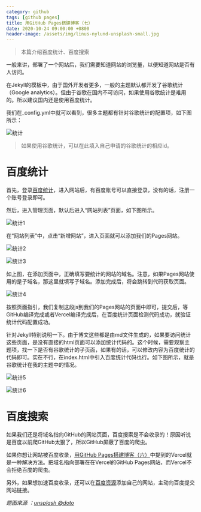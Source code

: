 ```yaml
---
category: github
tags: [github pages]
title: 用GitHub Pages搭建博客（七）
date: 2020-10-24 09:00:00 +0800
header-image: /assets/img/linus-nylund-unsplash-small.jpg
---
```


> 本篇介绍百度统计、百度搜索

一般来讲，部署了一个网站后，我们需要知道网站的浏览量，以便知道网站是否有人访问。

<!-- more -->

在Jekyll的模板中，由于国外开发者更多，一般的主题默认都开发了谷歌统计（Google analytics）。但由于谷歌在国内不可访问，如果使用谷歌统计是难用的。所以建议国内还是使用百度统计。

我们在_config.yml中就可以看到，很多主题都有针对谷歌统计的配置项，如下图所示：

![统计](/assets/img/githubpages/search.jpg)

> 如果使用谷歌统计，可以在此填入自己申请的谷歌统计的相应id。

# 百度统计

首先，登录[百度统计](https://tongji.baidu.com/)，进入网站后，有百度账号可以直接登录，没有的话，注册一个账号登录即可。

然后，进入管理页面，默认后进入“网站列表”页面，如下图所示。

![统计1](/assets/img/githubpages/tongji.jpg)

在“网站列表”中，点击“新增网站”，进入页面就可以添加我们的Pages网站。

![统计2](/assets/img/githubpages/tongji2.jpg)

![统计3](/assets/img/githubpages/tongji3.jpg)

如上图，在添加页面中，正确填写要统计的网站的域名。注意，如果Pages网站使用的是子域名，那这里就填写子域名。添加完成后，将会跳转到代码获取页面。

![统计4](/assets/img/githubpages/tongji4.jpg)

按照页面指引，我们复制这段js到我们的Pages网站的页面中即可，提交后，等GitHub编译完成或者Vercel编译完成后，在百度统计页面检测代码成功，就验证统计代码配置成功。

针对Jekyll特别说明一下。由于博文这些都是由md文件生成的，如果要访问统计这些页面，是没有直接的html页面可以添加统计代码的。这个时候，需要观察主题项，找一下是否有谷歌统计的子页面，如果有的话，可以修改内容为百度统计的代码即可。实在不行，在index.html中引入百度统计代码也行。如下图所示，就是谷歌统计在我的主题中的情况。

![统计5](/assets/img/githubpages/tongji5.jpg)

![统计6](/assets/img/githubpages/tongji6.jpg)

# 百度搜索

如果我们还是将域名指向GitHub的网站页面，百度搜索是不会收录的！原因听说是百度以前爬GitHub太狠了，所以GitHub屏蔽了百度的爬虫。

如果你想让网站被百度收录，[用GitHub Pages搭建博客（六）](/create-github-pages-sixth)中提到的Vercel就是一种解决方法。把域名指向部署在在Vercel的GitHub Pages网站，而Vercel不会拒绝百度的爬虫。

另外，如果想加速百度收录，还可以在[百度资源](https://ziyuan.baidu.com/)添加自己的网站，主动向百度提交网站链接。

*题图来源 ：[unsplash @doto](https://unsplash.com/@doto)*
